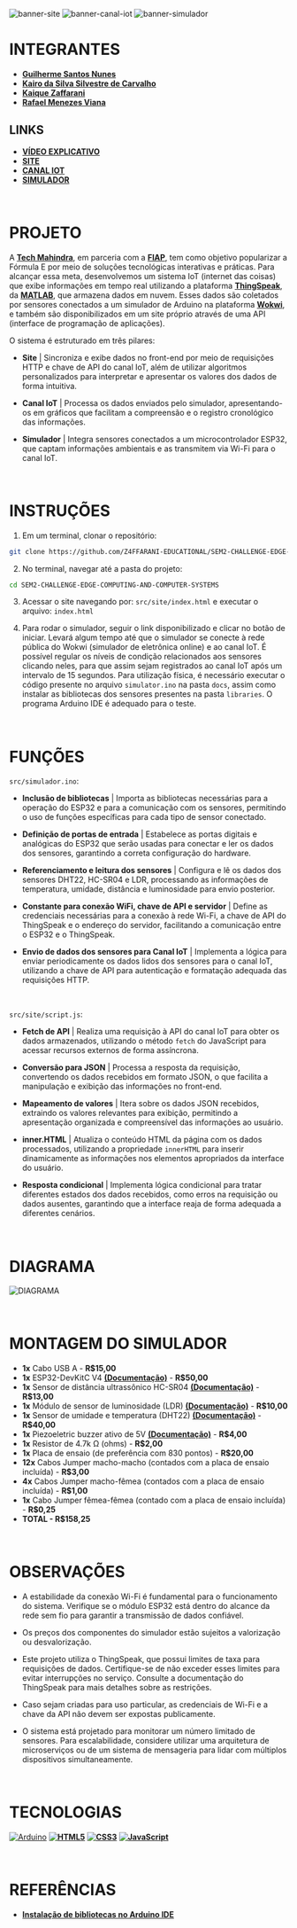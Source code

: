![banner-site](./assets/banner-site.png)
![banner-canal-iot](./assets/banner-canal-iot.png)
![banner-simulador](./assets/banner-simulador.png)

# INTEGRANTES
- **[Guilherme Santos Nunes](https://github.com/sannunez)**
- **[Kairo da Silva Silvestre de Carvalho](https://github.com/KairoSilvestre)**
- **[Kaique Zaffarani](https://github.com/Z4ffarani)**
- **[Rafael Menezes Viana](https://github.com/vianafs)**

## LINKS
- **[VÍDEO EXPLICATIVO](https://youtu.be/QZd2da9OijI)**
- **[SITE](https://z4ffarani-educational.github.io/SEM2-CHALLENGE-EDGE-COMPUTING-AND-COMPUTER-SYSTEMS/)**
- **[CANAL IOT](https://thingspeak.com/channels/2665201)**
- **[SIMULADOR](https://wokwi.com/projects/409672865580237825)**

<br>

# PROJETO
A **[Tech Mahindra](https://www.techmahindra.com)**, em parceria com a **[FIAP](https://www.fiap.com.br)**, tem como objetivo popularizar a Fórmula E por meio de soluções tecnológicas interativas e práticas. Para alcançar essa meta, desenvolvemos um sistema IoT (internet das coisas) que exibe informações em tempo real utilizando a plataforma **[ThingSpeak](https://thingspeak.com)**, da **[MATLAB](https://www.mathworks.com/products/matlab.html)**, que armazena dados em nuvem. Esses dados são coletados por sensores conectados a um simulador de Arduino na plataforma **[Wokwi](https://wokwi.com)**, e também são disponibilizados em um site próprio através de uma API (interface de programação de aplicações).

O sistema é estruturado em três pilares:

- **Site** | Sincroniza e exibe dados no front-end por meio de requisições HTTP e chave de API do canal IoT, além de utilizar algoritmos personalizados para interpretar e apresentar os valores dos dados de forma intuitiva.

- **Canal IoT** | Processa os dados enviados pelo simulador, apresentando-os em gráficos que facilitam a compreensão e o registro cronológico das informações.

- **Simulador** | Integra sensores conectados a um microcontrolador ESP32, que captam informações ambientais e as transmitem via Wi-Fi para o canal IoT.

<br>

# INSTRUÇÕES
1. Em um terminal, clonar o repositório:
```bash
git clone https://github.com/Z4FFARANI-EDUCATIONAL/SEM2-CHALLENGE-EDGE-COMPUTING-AND-COMPUTER-SYSTEMS.git
```

2. No terminal, navegar até a pasta do projeto:
```bash
cd SEM2-CHALLENGE-EDGE-COMPUTING-AND-COMPUTER-SYSTEMS
```

3. Acessar o site navegando por: `src/site/index.html` e executar o arquivo: `index.html`

4. Para rodar o simulador, seguir o link disponibilizado e clicar no botão de iniciar. Levará algum tempo até que o simulador se conecte à rede pública do Wokwi (simulador de eletrônica online) e ao canal IoT. É possível regular os níveis de condição relacionados aos sensores clicando neles, para que assim sejam registrados ao canal IoT após um intervalo de 15 segundos. Para utilização física, é necessário executar o código presente no arquivo `simulator.ino` na pasta `docs`, assim como instalar as bibliotecas dos sensores presentes na pasta `libraries`. O programa Arduino IDE é adequado para o teste.

<br>

# FUNÇÕES

`src/simulador.ino`:
- **Inclusão de bibliotecas** | Importa as bibliotecas necessárias para a operação do ESP32 e para a comunicação com os sensores, permitindo o uso de funções específicas para cada tipo de sensor conectado.
  
- **Definição de portas de entrada** | Estabelece as portas digitais e analógicas do ESP32 que serão usadas para conectar e ler os dados dos sensores, garantindo a correta configuração do hardware.

- **Referenciamento e leitura dos sensores** | Configura e lê os dados dos sensores DHT22, HC-SR04 e LDR, processando as informações de temperatura, umidade, distância e luminosidade para envio posterior.

- **Constante para conexão WiFi, chave de API e servidor** | Define as credenciais necessárias para a conexão à rede Wi-Fi, a chave de API do ThingSpeak e o endereço do servidor, facilitando a comunicação entre o ESP32 e o ThingSpeak.

- **Envio de dados dos sensores para Canal IoT** | Implementa a lógica para enviar periodicamente os dados lidos dos sensores para o canal IoT, utilizando a chave de API para autenticação e formatação adequada das requisições HTTP.

<br>

`src/site/script.js`:
- **Fetch de API** | Realiza uma requisição à API do canal IoT para obter os dados armazenados, utilizando o método `fetch` do JavaScript para acessar recursos externos de forma assíncrona.

- **Conversão para JSON** | Processa a resposta da requisição, convertendo os dados recebidos em formato JSON, o que facilita a manipulação e exibição das informações no front-end.

- **Mapeamento de valores** | Itera sobre os dados JSON recebidos, extraindo os valores relevantes para exibição, permitindo a apresentação organizada e compreensível das informações ao usuário.

- **inner.HTML** | Atualiza o conteúdo HTML da página com os dados processados, utilizando a propriedade `innerHTML` para inserir dinamicamente as informações nos elementos apropriados da interface do usuário.

- **Resposta condicional** | Implementa lógica condicional para tratar diferentes estados dos dados recebidos, como erros na requisição ou dados ausentes, garantindo que a interface reaja de forma adequada a diferentes cenários.

<br>

# DIAGRAMA
![DIAGRAMA](./assets/diagrama.png)

<br>

# MONTAGEM DO SIMULADOR
- **1x** Cabo USB A - **R$15,00**
- **1x** ESP32-DevKitC V4 [**(Documentação)**](https://docs.espressif.com/projects/arduino-esp32/en/latest/) - **R$50,00**
- **1x** Sensor de distância ultrassônico HC-SR04 [**(Documentação)**](https://web.eece.maine.edu/zhu/book/lab/HC-SR04%20User%20Manual.pdf) - **R$13,00**
- **1x** Módulo de sensor de luminosidade (LDR) [**(Documentação)**](https://docs.google.com/document/d/1FECtFOYhgblp-J9JyAeC6D070fHu0u49S3C2awSFd5c/edit) - **R$10,00**
- **1x** Sensor de umidade e temperatura (DHT22) [**(Documentação)**](https://www.mouser.com/datasheet/2/737/dht-932870.pdf?srsltid=AfmBOorSkF-0gQ-mg5eU7CV1wMu6Tfkj42UYvsNNHSDjhMDF8vXLC82A) - **R$40,00**
- **1x** Piezoeletric buzzer ativo de 5V [**(Documentação)**](https://wiki-content.arduino.cc/documents/datasheets/PIEZO-PKM22EPPH4001-BO.pdf) - **R$4,00**
- **1x** Resistor de 4.7k Ω (ohms) - **R$2,00**
- **1x** Placa de ensaio (de preferência com 830 pontos) - **R$20,00**
- **12x** Cabos Jumper macho-macho (contados com a placa de ensaio incluída) - **R$3,00**
- **4x** Cabos Jumper macho-fêmea (contados com a placa de ensaio incluída) - **R$1,00**
- **1x** Cabo Jumper fêmea-fêmea (contado com a placa de ensaio incluída) - **R$0,25**
- **TOTAL - R$158,25**

<br>

# OBSERVAÇÕES
- A estabilidade da conexão Wi-Fi é fundamental para o funcionamento do sistema. Verifique se o módulo ESP32 está dentro do alcance da rede sem fio para garantir a transmissão de dados confiável.

- Os preços dos componentes do simulador estão sujeitos a valorização ou desvalorização.

- Este projeto utiliza o ThingSpeak, que possui limites de taxa para requisições de dados. Certifique-se de não exceder esses limites para evitar interrupções no serviço. Consulte a documentação do ThingSpeak para mais detalhes sobre as restrições.

- Caso sejam criadas para uso particular, as credenciais de Wi-Fi e a chave da API não devem ser expostas publicamente.

- O sistema está projetado para monitorar um número limitado de sensores. Para escalabilidade, considere utilizar uma arquitetura de microserviços ou de um sistema de mensageria para lidar com múltiplos dispositivos simultaneamente.
  
<br>

# TECNOLOGIAS
[![Arduino](https://img.shields.io/badge/-Arduino-00979D?style=for-the-badge&logo=Arduino&logoColor=white)](https://www.arduino.cc/en/software)
**[![HTML5](https://img.shields.io/badge/html5-%23E34F26.svg?style=for-the-badge&logo=html5&logoColor=white)](https://developer.mozilla.org/pt-BR/docs/Web/HTML)**
**[![CSS3](https://img.shields.io/badge/css3-%231572B6.svg?style=for-the-badge&logo=css3&logoColor=white)](https://developer.mozilla.org/pt-BR/docs/Web/CSS)**
**[![JavaScript](https://img.shields.io/badge/javascript-%23323330.svg?style=for-the-badge&logo=javascript&logoColor=%23F7DF1E)](https://developer.mozilla.org/pt-BR/docs/Web/JavaScript)**

<br>

# REFERÊNCIAS
- **[Instalação de bibliotecas no Arduino IDE](https://docs.arduino.cc/software/ide-v1/tutorials/installing-libraries/)**
